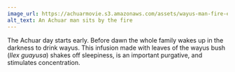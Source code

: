 ```yaml
---
image_url: https://achuarmovie.s3.amazonaws.com/assets/wayus-man-fire-e4924193d514d9cace7d899bbf0ee639.jpg
alt_text: An Achuar man sits by the fire
---
```


The Achuar day starts early. Before dawn the whole family wakes up in the darkness to drink wayus. This infusion made with leaves of the wayus bush (*Ilex guayusa*) shakes off sleepiness, is an important purgative, and stimulates concentration.